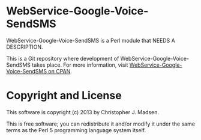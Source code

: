 WebService-Google-Voice-SendSMS
===============================

WebService-Google-Voice-SendSMS is a Perl module that NEEDS A DESCRIPTION.

This is a Git repository where development of WebService-Google-Voice-SendSMS takes place.  For more information, visit [WebService-Google-Voice-SendSMS on CPAN](http://search.cpan.org/dist/WebService-Google-Voice-SendSMS/).



Copyright and License
=====================

This software is copyright (c) 2013 by Christopher J. Madsen.

This is free software; you can redistribute it and/or modify it under
the same terms as the Perl 5 programming language system itself.
